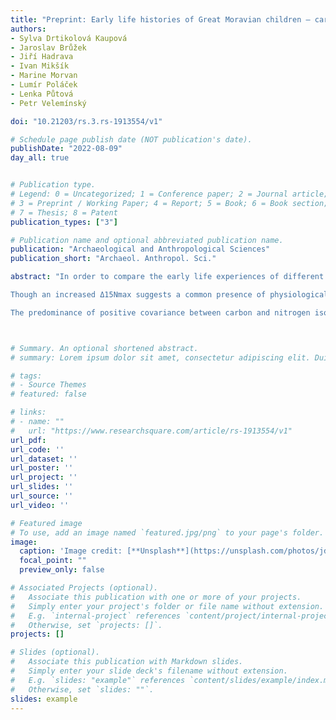 ```yaml
---
title: "Preprint: Early life histories of Great Moravian children – carbon and nitrogen isotopic analysis of dentine serial sections from the Early Medieval population of Mikulčice (9th-10th centuries AD, Czechia)"
authors:
- Sylva Drtikolová Kaupová
- Jaroslav Brůžek
- Jiří Hadrava
- Ivan Mikšík
- Marine Morvan
- Lumír Poláček
- Lenka Půtová
- Petr Velemínský

doi: "10.21203/rs.3.rs-1913554/v1"

# Schedule page publish date (NOT publication's date).
publishDate: "2022-08-09"
day_all: true


# Publication type.
# Legend: 0 = Uncategorized; 1 = Conference paper; 2 = Journal article;
# 3 = Preprint / Working Paper; 4 = Report; 5 = Book; 6 = Book section;
# 7 = Thesis; 8 = Patent
publication_types: ["3"]

# Publication name and optional abbreviated publication name.
publication: "Archaeological and Anthropological Sciences"
publication_short: "Archaeol. Anthropol. Sci."

abstract: "In order to compare the early life experiences of different population subgroups from the Early Medieval centre of Mikulčice, carbon and nitrogen isotopic values were measured in dentine serial sections from the first permanent molar of 78 individuals. Age-at-death, sex (estimated in subadults with the help of proteomics) and socio-economic status were considered as explicative variables. Average values of both nitrogen and carbon maximal isotopic offset within the isotopic profile were higher than the recommended range for weaning under healthy circumstances: 3.1 ± 0.8‰ for Δ15Nmax and 1.6 ± 0.8‰ for Δ13Cmax. Individuals who died during the first decade of life showed earlier ages at the final smoothing of the nitrogen isotopic curve (suggesting complete weaning) than older individuals. Most individuals (n = 43) showed positive covariance between δ15N and δ13C values during the period of breastfeeding. The average δ15N values from the post-weaning period were similar to those of bone, while post-weaning δ13C values were significantly higher.

Though an increased Δ15Nmax suggests a common presence of physiological stress, the intra-population comparison of early life experiences does not suggest that individuals who died during their first decade experienced greater levels of environmental stress during infancy.

The predominance of positive covariance between carbon and nitrogen isotopic values during the breastfeeding period, together with an increased Δ13Cmax and increased post-weaning δ13C, suggest that millet was either a part of a special diet preferred during lactation or was introduced as a first dietary supplement."



# Summary. An optional shortened abstract.
# summary: Lorem ipsum dolor sit amet, consectetur adipiscing elit. Duis posuere tellus ac convallis placerat. Proin tincidunt magna sed ex sollicitudin condimentum.

# tags:
# - Source Themes
# featured: false

# links:
# - name: ""
#   url: "https://www.researchsquare.com/article/rs-1913554/v1"
url_pdf: 
url_code: ''
url_dataset: ''
url_poster: ''
url_project: ''
url_slides: ''
url_source: ''
url_video: ''

# Featured image
# To use, add an image named `featured.jpg/png` to your page's folder. 
image:
  caption: 'Image credit: [**Unsplash**](https://unsplash.com/photos/jdD8gXaTZsc)'
  focal_point: ""
  preview_only: false

# Associated Projects (optional).
#   Associate this publication with one or more of your projects.
#   Simply enter your project's folder or file name without extension.
#   E.g. `internal-project` references `content/project/internal-project/index.md`.
#   Otherwise, set `projects: []`.
projects: []

# Slides (optional).
#   Associate this publication with Markdown slides.
#   Simply enter your slide deck's filename without extension.
#   E.g. `slides: "example"` references `content/slides/example/index.md`.
#   Otherwise, set `slides: ""`.
slides: example
---
```


